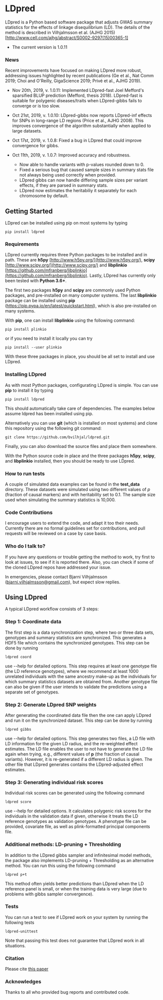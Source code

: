 
# LDpred #


LDpred is a Python based software package that adjusts GWAS summary statistics
for the effects of linkage disequilibrium (LD).  The details of the method is
described in Vilhjalmsson et al. (AJHG 2015) [http://www.cell.com/ajhg/abstract/S0002-9297(15)00365-1]

* The current version is 1.0.11

### News ###

Recent improvements have focused on making LDpred more robust, addressing issues highlighted by recent publications (Ge et al., Nat Comm 2019; Choi and O'Reilly, GigaScience 2019; Privé et al., AJHG 2019).

- Nov 20th, 2019, v. 1.0.11: Implemented LDpred-fast Joel Mefford's sparsified BLUP prediction (Mefford, thesis 2018). LDpred-fast is suitable for polygenic diseases/traits when LDpred-gibbs fails to converge or is too slow.

- Oct 21st, 2019, v. 1.0.10: LDpred-gibbs now reports LDpred-inf effects for SNPs in long-range LD regions (Price et al., AJHG 2008). This improves convergence of the algorithm substantially when applied to large datasets.

- Oct 17st, 2019, v. 1.0.8: Fixed a bug in LDpred that could improve convergence for gibbs.

- Oct 11th, 2019, v. 1.0.7: Improved accuracy and robustness.
  - Now able to handle variants with p-values rounded down to 0. 
  - Fixed a serious bug that caused sample sizes in summary stats file not always being used correctly when provided. 
  - LDpred gibbs can now handle differing sample sizes per variant effects, if they are parsed in summary stats. 
  - LDpred now estimates the heritabiliy it separately for each chromosome by default. 



## Getting Started ##
LDpred can be installed using pip on most systems by typing

`pip install ldpred`

### Requirements ###
LDpred currently requires three Python packages to be installed and in path.  These
are **h5py** [http://www.h5py.org/](http://www.h5py.org/), **scipy** [http://www.scipy.org/](http://www.scipy.org/)
and **libplinkio** [https://github.com/mfranberg/libplinkio](https://github.com/mfranberg/libplinkio).  Lastly, LDpred
has currently only been tested with **Python 3.6+**.

The first two packages **h5py** and **scipy** are commonly used Python packages, and pre-installed on many computer systems. The last **libplinkio** package can be installed using **pip** (https://pip.pypa.io/en/latest/quickstart.html), which is also pre-installed on many systems.

With **pip**, one can install **libplinkio** using the following command:

`pip install plinkio`

or if you need to install it locally you can try

`pip install --user plinkio`

With these three packages in place, you should be all set to install and use LDpred.

### Installing LDpred ###

As with most Python packages, configurating LDpred is simple.  You can use **pip** to install it by typing

`pip install ldpred`

This should automatically take care of dependencies.  The examples below assume ldpred has been installed using pip.

Alternatively you can use **git** (which is installed on most systems) and clone this repository using the following git command:

`git clone https://github.com/bvilhjal/ldpred.git`

Finally, you can also download the source files and place them somewhere.

With the Python source code in place and the three packages **h5py**, **scipy**, and **libplinkio** installed, then you should be ready to use LDpred.


### How to run tests ###
A couple of simulated data examples can be found in the **test_data** directory.  These datasets were simulated using two different values of *p* (fraction of causal markers) and with heritability set to 0.1. The sample size used when simulating the summary statistics is 10,000.


### Code Contributions ###
I encourage users to extend the code, and adapt it too their needs.  Currently there are no formal guidelines set for
contributions, and pull requests will be reviewed on a case by case basis.

### Who do I talk to? ###
If you have any questions or trouble getting the method to work, try first to look at issues, to see if it is reported there.  Also, you can check if some of the cloned LDpred repos have addressed your issue.

In emergencies, please contact Bjarni Vilhjalmsson (bjarni.vilhjalmsson@gmail.com), but expect slow replies.  

## Using LDpred ##
A typical LDpred workflow consists of 3 steps:

### Step 1: Coordinate data ###
The first step is a data synchronization step, where two or three data sets, genotypes and summary statistics are synchronized.  This generates a HDF5 file which contains the synchronized genotypes.  This step can be done by running 

`ldpred coord`

use --help for detailed options.  This step requires at least one genotype file (the LD reference genotypes), where we recommend at least 1000 unrelated individuals with the same ancestry make-up as the individuals for which summary statistics datasets are obtained from.  Another genotype file can also be given if the user intends to validate the predictions using a separate set of genotypes.

### Step 2: Generate LDpred SNP weights ###
After generating the coordinated data file then the one can apply LDpred and run it on the synchronized dataset.  This step can be done by running 

`ldpred gibbs`

use --help for detailed options.  This step generates two files, a LD file with LD information for the given LD radius, and the re-weighted effect estimates.  The LD file enables the user to not have to generate the LD file again when trying, e.g., different values of **p** (the fraction of causal variants). However, it is re-generated if a different LD radius is given.  The other file that LDpred generates contains the LDpred-adjusted effect estimates.

### Step 3: Generating individual risk scores ###
Individual risk scores can be generated using the following command

`ldpred score`

use --help for detailed options.  It calculates polygenic risk scores for the individuals in the validation data if given, otherwise it treats the LD reference genotypes as validation genotypes.  A phenotype file can be provided, covariate file, as well as plink-formatted principal components file.


### Additional methods: LD-pruning + Thresholding ###
In addition to the LDpred gibbs sampler and infinitesimal model methods, the package also implements LD-pruning + Thresholding as an alternative method. You can run this using the following command

`ldpred p+t`

This method often yields better predictions than LDpred when the LD reference panel is small, or when the training data is very large (due to problems with gibbs sampler convergence).

### Tests ###
You can run a test to see if LDpred work on your system by running the following tests

`ldpred-unittest`

Note that passing this test does not guarantee that LDpred work in all situations.

### Citation ###
Please cite [this paper](https://doi.org/10.1016/j.ajhg.2015.09.001)

### Acknowledges ###
Thanks to all who provided bug reports and contributed code.
